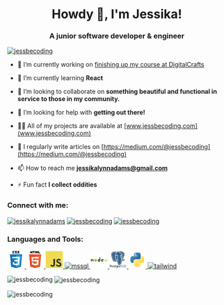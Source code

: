 <h1 align="center">Howdy 👋, I'm Jessika!</h1>
<h3 align="center">A junior software developer & engineer</h3>

<p align="left"> <a href="https://github.com/ryo-ma/github-profile-trophy"><img src="https://github-profile-trophy.vercel.app/?username=jessbecoding" alt="jessbecoding" /></a> </p>

- 🔭 I’m currently working on [finishing up my course at DigitalCrafts](https://github.com/jessbecoding/web-ft-11-2022)

- 🌱 I’m currently learning **React**

- 👯 I’m looking to collaborate on **something beautiful and functional in service to those in my community.**

- 🤝 I’m looking for help with **getting out there!**

- 👨‍💻 All of my projects are available at [www.jessbecoding.com](www.jessbecoding.com)

- 📝 I regularly write articles on [https://medium.com/@jessbecoding](https://medium.com/@jessbecoding)

- 📫 How to reach me **jessikalynnadams@gmail.com**

- ⚡ Fun fact **I collect oddities**

<h3 align="left">Connect with me:</h3>
<p align="left">
<a href="https://linkedin.com/in/jessikalynnadams" target="blank"><img align="center" src="https://raw.githubusercontent.com/rahuldkjain/github-profile-readme-generator/master/src/images/icons/Social/linked-in-alt.svg" alt="jessikalynnadams" height="30" width="40" /></a>
<a href="https://medium.com/jessbecoding" target="blank"><img align="center" src="https://raw.githubusercontent.com/rahuldkjain/github-profile-readme-generator/master/src/images/icons/Social/medium.svg" alt="jessbecoding" height="30" width="40" /></a>
<a href="https://www.hackerrank.com/jessbecoding" target="blank"><img align="center" src="https://raw.githubusercontent.com/rahuldkjain/github-profile-readme-generator/master/src/images/icons/Social/hackerrank.svg" alt="jessbecoding" height="30" width="40" /></a>
</p>

<h3 align="left">Languages and Tools:</h3>
<p align="left"> <a href="https://www.w3schools.com/css/" target="_blank" rel="noreferrer"> <img src="https://raw.githubusercontent.com/devicons/devicon/master/icons/css3/css3-original-wordmark.svg" alt="css3" width="40" height="40"/> </a> <a href="https://www.w3.org/html/" target="_blank" rel="noreferrer"> <img src="https://raw.githubusercontent.com/devicons/devicon/master/icons/html5/html5-original-wordmark.svg" alt="html5" width="40" height="40"/> </a> <a href="https://developer.mozilla.org/en-US/docs/Web/JavaScript" target="_blank" rel="noreferrer"> <img src="https://raw.githubusercontent.com/devicons/devicon/master/icons/javascript/javascript-original.svg" alt="javascript" width="40" height="40"/> </a> <a href="https://www.microsoft.com/en-us/sql-server" target="_blank" rel="noreferrer"> <img src="https://www.svgrepo.com/show/303229/microsoft-sql-server-logo.svg" alt="mssql" width="40" height="40"/> </a> <a href="https://nodejs.org" target="_blank" rel="noreferrer"> <img src="https://raw.githubusercontent.com/devicons/devicon/master/icons/nodejs/nodejs-original-wordmark.svg" alt="nodejs" width="40" height="40"/> </a> <a href="https://www.postgresql.org" target="_blank" rel="noreferrer"> <img src="https://raw.githubusercontent.com/devicons/devicon/master/icons/postgresql/postgresql-original-wordmark.svg" alt="postgresql" width="40" height="40"/> </a> <a href="https://www.python.org" target="_blank" rel="noreferrer"> <img src="https://raw.githubusercontent.com/devicons/devicon/master/icons/python/python-original.svg" alt="python" width="40" height="40"/> </a> <a href="https://tailwindcss.com/" target="_blank" rel="noreferrer"> <img src="https://www.vectorlogo.zone/logos/tailwindcss/tailwindcss-icon.svg" alt="tailwind" width="40" height="40"/> </a> </p>

<p><img align="left" src="https://github-readme-stats-sigma-five.vercel.app/api/top-langs?username=jessbecoding&show_icons=true&locale=en&layout=compact" alt="jessbecoding" /></p>

<p>&nbsp;<img align="center" src="https://github-readme-stats-sigma-five.vercel.app/api?username=jessbecoding&show_icons=true&locale=en" alt="jessbecoding" /></p>

<p><img align="center" src="https://github-readme-streak-stats.herokuapp.com/?user=jessbecoding&" alt="jessbecoding" /></p>
